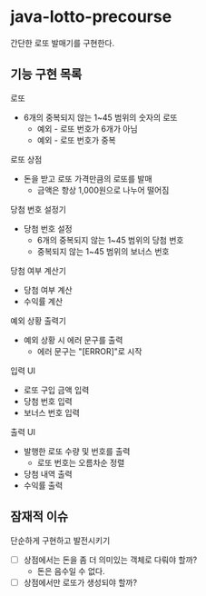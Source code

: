 # java-lotto-precourse
간단한 로또 발매기를 구현한다.

## 기능 구현 목록
로또
* 6개의 중복되지 않는 1~45 범위의 숫자의 로또
  * 예외 - 로또 번호가 6개가 아님
  * 예외 - 로또 번호가 중복 

로또 상점
* 돈을 받고 로또 가격만큼의 로또를 발매
  * 금액은 항상 1,000원으로 나누어 떨어짐
  
당첨 번호 설정기
* 당첨 번호 설정
  * 6개의 중복되지 않는 1~45 범위의 당첨 번호
  * 중복되지 않는 1~45 범위의 보너스 번호

당첨 여부 계산기
* 당첨 여부 계산
* 수익률 계산

예외 상황 출력기
* 예외 상황 시 에러 문구를 출력
  * 에러 문구는 "[ERROR]"로 시작

입력 UI
* 로또 구입 금액 입력
* 당첨 번호 입력
* 보너스 번호 입력

출력 UI
* 발행한 로또 수량 및 번호를 출력
  * 로또 번호는 오름차순 정렬
* 당첨 내역 출력
* 수익률 출력

## 잠재적 이슈
단순하게 구현하고 발전시키기

* [ ] 상점에서는 돈을 좀 더 의미있는 객체로 다뤄야 할까?
  * 돈은 음수일 수 없다.
* [ ] 상점에서만 로또가 생성되야 할까?
